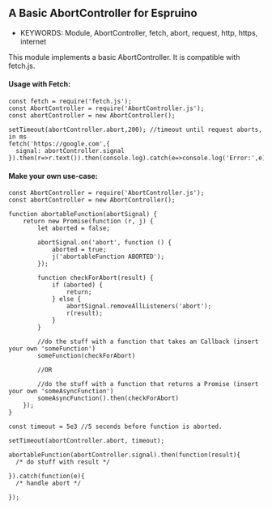 <!--- Copyright (c) 2022 Joe Teglasi. License: MIT -->
A Basic AbortController for Espruino
-----------------------------

* KEYWORDS: Module, AbortController, fetch, abort, request, http, https, internet

This module implements a basic AbortController. It is compatible with fetch.js.

#### Usage with Fetch:
```
const fetch = require('fetch.js');
const AbortController = require('AbortController.js');
const abortController = new AbortController();

setTimeout(abortController.abort,200); //timeout until request aborts, in ms
fetch('https://google.com',{
  signal: abortController.signal
}).then(r=>r.text()).then(console.log).catch(e=>console.log('Error:',e));
```

#### Make your own use-case:

```
const AbortController = require('AbortController.js');
const abortController = new AbortController();

function abortableFunction(abortSignal) {
    return new Promise(function (r, j) {
        let aborted = false;

        abortSignal.on('abort', function () {
            aborted = true;
            j('abortableFunction ABORTED');
        });

        function checkForAbort(result) {
            if (aborted) {
                return;
            } else {
                abortSignal.removeAllListeners('abort');
                r(result);
            }
        }

        //do the stuff with a function that takes an Callback (insert your own 'someFunction')
        someFunction(checkForAbort)

        //OR

        //do the stuff with a function that returns a Promise (insert your own 'someAsyncFunction')
        someAsyncFunction().then(checkForAbort)
    });
}

const timeout = 5e3 //5 seconds before function is aborted.

setTimeout(abortController.abort, timeout);

abortableFunction(abortController.signal).then(function(result){
  /* do stuff with result */
  
}).catch(function(e){
  /* handle abort */

});
```
